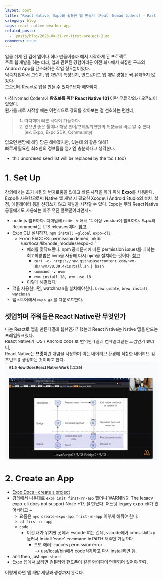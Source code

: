 ```yaml
---
layout: post
title: "React Native, Expo를 활용한 앱 만들기 (Feat. Nomad Coders) - Part 1. Set Up & Create an APP"
category: blog
tags: react-native weather-app
related_posts:
  - _posts/blog/2023-08-31-rn-first-project-2.md
comments: true
---
```


일을 쉬게 된 김에 앱이나 하나 만들어볼까 해서 시작하게 된 프로젝트<br>
주로 웹 개발을 하는 터라, 앱과 관련된 경험이라곤 이전 회사에서 복잡한 구조의 Android App을 간소화하는 작업 정도뿐이었다.<br>
익숙치 않아서 그런지, 앱 개발의 특성인지, 안드로이드 앱 개발 경험은 썩 유쾌하지 않았다.<br>
그으런데 React로 앱을 만들 수 있다? 냅다 해봐야지.<br>
<br>
마침 Nomad Coders에 **[왕초보를 위한 React Native 101](https://nomadcoders.co/react-native-for-beginners/lobby)** 이란 무료 강의가 오픈되어 있었다.<br>
뭔가를 새로 시작할 때는 이런식으로 강의를 찾아보는 걸 선호하는 편인데, <br>
> 1. 따라하며 빠른 시작이 가능하다.
> 2. 있으면 좋은 툴이나 해당 언어/프레임워크만의 특성들을 바로 알 수 있다. (ex. Expo, Expo SDK, Community)

없으면 맨땅에 헤딩 당근 해야겠지만, 있는데 외 활용 않헤? <br>
빠르게 필요한 최소한의 정보들을 얻기엔 충분하다고 생각한다.

* this unordered seed list will be replaced by the toc
{:toc}

# 1. Set Up

강의에서는 초기 세팅의 번거로움을 없애고 빠른 시작을 하기 위해 **Expo**를 사용한다. Expo를 사용함으로써 Native 앱 개발 시 필요한 Xcode나 Android Studio의 설치, 설정, 에뮬레이터 등을 신경쓰지 않고 개발을 시작할 수 있다. Expo는 무려 React Native 공홈에서도 사용되는 아주 멋진 플랫폼이라면서~

- node.js 필요하다. 터미널에 `node -v` 해서 14 이상 version이 필요하다. Expo의 Recommend는 LTS releases이다. [참고](https://docs.expo.dev/get-started/installation/)
- Expo CLI 설치하자. `npm install —global expo-cli` 
    - Error: EACCES: permission denied, mkdir '/usr/local/lib/node_modules/expo-cli’
        - 에러를 맞닥뜨렸다. npm 공식문서에 따른 permission issues를 피하는 최고의방법은 nvm을 사용해 다시 npm을 설치하는 것이다. [참고](https://docs.npmjs.com/resolving-eacces-permissions-errors-when-installing-packages-globally)
          - `curl -o- https://raw.githubusercontent.com/nvm-sh/nvm/v0.39.4/install.sh | bash`
          - `command -v nvm`
          - `nvm install 18, nvm use 18`
        - 이렇게 해결했다.
- 맥을 사용한다면, watchman을 설치해야한다. `brew update`, `brew install watchman`
- 앱스토어에서 `expo go` 를 다운로드한다. 

## 셋업하며 주워들은 React Native란 무엇인가
나는 React로 앱을 만든다길래 웹뷰인가? 했는데 React Native는 Native 앱을 만드는 프레임워크였다. <br>
React Native가 iOS / Android code 로 번역된다길래 컴파일러같은 느낌인가 했더니,<br>
React Native는 **브릿지**란 개념을 사용하며 이는 네이티브 환경에 적합한 네이티브 컴포넌트를 생성하는 것이라고 한다.<br>
![How Does React Native Work](/assets/img/blog/2023-08-31/how-does-react-native-work.png)


# 2. Create an App

- [Expo Docs - create a project](https://docs.expo.dev/get-started/create-a-project/)
- 강의에서 나온대로 `expo init first-rn-app` 했더니
WARNING: The legacy expo-cli does not support Node +17. 을 만났다. 어느덧 legacy expo-cli가 있어버리고 ~
    - 요즘은 `npx create-expo-app frist-rn-app` 이렇게 해줘야 한다.
    - `cd first-rn-app`
    - `code .`
      - 이건 내가 위치한 곳에서 vscode 여는 건데, vscode에서 cmd+shift+p 눌러서 Install 'code' command in PATH 해주면 가능하다.
        - 또또 에러. eacces permission error <br>—> usr/local/bin에서 code삭제하고 다시 install하면 됨.
- and then, just `npm start`!
- Expo 앱에서 보려면 컴퓨터와 핸드폰이 같은 와이파이 연결되어 있어야 한다.

이렇게 하면 앱 개발 세팅과 생성까지 완료다.
